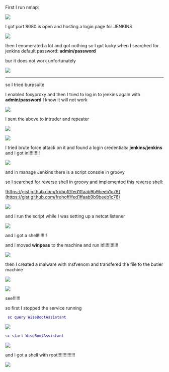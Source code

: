 First I run nmap:

![](attachment/56dd9929700ca54b697e8c51be43a2e0.png)

I got port 8080 is open and hosting a login page for JENKINS

![](attachment/ba0d2bad18c00a4142d3bc436462b071.png)

then I enumerated a lot and got nothing so I got lucky when I searched for jenkins default password: **admin/password**

bur it does not work unfortunately

![](attachment/7502bf04938fc6527e7caf9bd979a314.png)

---

so I tried burpsuite

I enabled foxyproxy and then I tried to log in to jenkins again with **admin/password** I know it will not work

![](attachment/6de85f0ebcead93b565257add34d4b30.png)

I sent the above to intruder and repeater

![](attachment/23fddf598e33f741e34cf94ebe1e654f.png)

![](attachment/fc68b19f7093e06e21d72440d1045641.png)

I tried brute force attack on it and found a login credentials: **jenkins/jenkins** and I got in!!!!!!!!!

![](attachment/5c1f44b4b00deb788bdeda45381db485.png)

and in manage Jenkins there is a script console in groovy

so I searched for reverse shell in groovy and implemented this reverse shell:

[https://gist.github.com/frohoff/fed1ffaab9b9beeb1c76](https://gist.github.com/frohoff/fed1ffaab9b9beeb1c76)

![](attachment/5f52c34f326602ee6c6b3815cfde896c.png)

and I run the script while I was setting up a netcat listener

![](attachment/47677d298cef6301b01bbae52317f398.png)

and I got a shell!!!!!!!

and I moved **winpeas** to the machine and run it!!!!!!!!!!!!

![](attachment/c850c7951f3f9463a387b3cc3ac84294.png)

then I created a malware with msfvenom and transfered the file to the butler machine

![](attachment/9bf1e87817e912179d470b4658761a9e.png)

![](attachment/25e942fc8efe7a53a2ac64be3b93e95a.png)

see!!!!!!

so first I stopped the service running

```Lua
 sc query WiseBootAssistant
```

![](attachment/291c235c69991701ceb85f3442f2b3f4.png)

```Lua
sc start WiseBootAssistant
```

![](attachment/a2f2513c9a04acc48c409cc0e6595fb5.png)

and I got a shell with root!!!!!!!!!!!!!!

![](attachment/bf3061f1a05ec300a080643747190050.png)